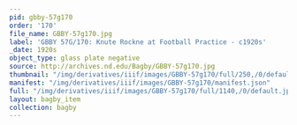 ```yaml
---
pid: gbby-57g170
order: '170'
file_name: GBBY-57g170.jpg
label: 'GBBY 57G/170: Knute Rockne at Football Practice - c1920s'
_date: 1920s
object_type: glass plate negative
source: http://archives.nd.edu/Bagby/GBBY-57g170.jpg
thumbnail: "/img/derivatives/iiif/images/GBBY-57g170/full/250,/0/default.jpg"
manifest: "/img/derivatives/iiif/images/GBBY-57g170/manifest.json"
full: "/img/derivatives/iiif/images/GBBY-57g170/full/1140,/0/default.jpg"
layout: bagby_item
collection: bagby
---
```

